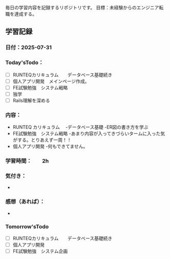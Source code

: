 毎日の学習内容を記録するリポジトリです。
目標：未経験からのエンジニア転職を達成する。

## 学習記録
### 日付：2025-07-31
### Today'sTodo：
- [ ] RUNTEQカリキュラム　　データベース基礎続き
- [ ] 個人アプリ開発　メインページ作成。
- [ ] FE試験勉強　システム戦略
- [ ] 独学
- [ ] Rails理解を深める　
### 内容：
- RUNTEQ カリキュラム　
    -データベース基礎
        -ER図の書き方を学ぶ
- FE試験勉強　システム戦略
    -あまり内容が入ってきづらいタームに入った気がする。とりあえず一周！！
- 個人アプリ開発
    -何もできてません。
### 学習時間：　　2h
### 気付き：
- 
### 感想（あれば）：
- 
### Tomorrow'sTodo
- [ ] RUNTEQカリキュラム　　データベース基礎続き
- [ ] 個人アプリ開発　
- [ ] FE試験勉強　システム企画
